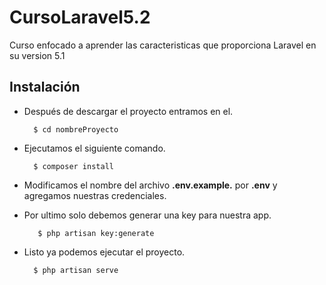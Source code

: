 # CursoLaravel5.2
Curso enfocado a aprender las caracteristicas que proporciona Laravel en su version 5.1

## Instalación

+ Después de descargar el proyecto entramos en el.

        $ cd nombreProyecto

+ Ejecutamos el siguiente comando.

        $ composer install
    
+ Modificamos el nombre del archivo __.env.example.__ por __.env__ y agregamos nuestras credenciales.


+ Por ultimo solo debemos generar una key para nuestra app.

         $ php artisan key:generate

+ Listo ya podemos ejecutar el proyecto.

        $ php artisan serve
